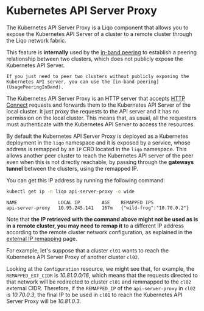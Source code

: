 # Kubernetes API Server Proxy

The Kubernetes API Server Proxy is a Liqo component that allows you to expose the Kubernetes API Server of a cluster to a remote cluster through the Liqo network fabric.

This feature is **internally** used by the [in-band peering](UsagePeeringInBand) to establish a peering relationship between two clusters, which does not publicly expose the Kubernetes API Server.

```{warning}
If you just need to peer two clusters without publicly exposing the Kubernetes API server, you can use the [in-band peering](UsagePeeringInBand).
```

The Kubernetes API Server Proxy is an HTTP server that accepts [HTTP Connect](https://developer.mozilla.org/en-US/docs/Web/HTTP/Methods/CONNECT) requests and forwards them to the Kubernetes API Server of the local cluster.
It just proxy the requests to the API server and it has no permission on the local cluster.
This means that, as usual, all the requesters must authenticate with the Kubernetes API Server to access the resources.

By default the Kubernetes API Server Proxy is deployed as a Kubernetes deployment in the `liqo` namespace and it is exposed by a service, whose address is remapped by an `IP` CRD located in the `liqo` namespace.
This allows another peer cluster to reach the Kubernetes API server of the peer even when this is not directly reachable, by passing through the **gateways tunnel** between the clusters, using the remapped IP.

You can get this IP address by running the following command:

```bash
kubectl get ip -n liqo api-server-proxy -o wide
```

```text
NAME               LOCAL IP        AGE    REMAPPED IPS
api-server-proxy   10.95.245.141   167m   {"wild-frog":"10.70.0.2"}
```

Note that **the IP retrieved with the command above might not be used as is in a remote cluster, you may need to remap it** to a different IP address according to the remote cluster network configuration, as explained in the [external IP remapping](ExternalIPRemappingConnectToExternalHost) page.

For example, let's suppose that a cluster `cl01` wants to reach the Kubernetes API Server Proxy of another cluster `cl02`.

Looking at the `Configuration` resource, we might see that, for example, the `REMAPPED_EXT_CIDR` is *10.81.0.0/16*, which means that the requests directed to that network will be redirected to cluster `cl01` and remmapped to the `cl02` external CIDR.
Therefore, if the `REMAPPED_IP` of the `api-server-proxy` in `cl02` is *10.70.0.3*, the final IP to be used in `cl01` to reach the Kubernetes API Server Proxy will be *10.81.0.3*.
